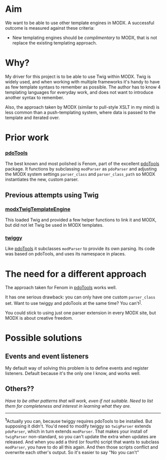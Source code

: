 # Aim

We want to be able to use other template engines in MODX. A successful outcome is measured against these criteria:

* New templating engines should be _complimentary_ to MODX, that is not replace the existing templating approach.

# Why?

My driver for this project is to be able to use Twig within MODX. Twig is widely used, and when working with multiple frameworks it's handy to have as few template syntaxs to remember as possible. The author has to know 4 templating languages for everyday work, and does not want to introduce another syntax to remember.

Also, the approach taken by MODX (similar to pull-style XSLT in my mind) is less common than a push-templating system, where data is passed to the template and iterated over.

# Prior work

### [pdoTools]
The best known and most polished is Fenom, part of the excellent [pdoTools] package. It functions by subclassing `modParser` as `pdoParser` and adjusting the MODX system settings `parser_class` and `parser_class_path` so MODX instantiates the new, custom parser.

## Previous attempts using Twig

### [modxTwigTemplateEngine](https://github.com/Codenator81/modxTwigTemplateEngine)

This loaded Twig and provided a few helper functions to link it and MODX, but did not let Twig be used in MODX templates.

### [twiggy](https://github.com/vgrish/twiggy/)

Like [pdoTools] it subclasses `modParser` to provide its own parsing. Its code was based on pdoTools, and uses its namespace in places.

# The need for a different approach

The approach taken for Fenom in [pdoTools] works well.

It has one serious drawback: you can only have one custom `parser_class` set. Want to use twiggy and pdoTools at the same time? You can't<sup>[1](#f1)</sup>.

You could stick to using just one parser extension in every MODX site, but MODX is about creative freedom.

# Possible solutions

## Events and event listeners
My default way of solving this problem is to define events and register listeners. Default because it's the only one I know, and works well.


## Others??
_Have to be other patterns that will work, even if not suitable. Need to list them for completeness and interest in learning what they are._


<hr>

<sup><b id="f1">1</b></sup>Actually you can, because twiggy requires pdoTools to be installed. But supposing it didn't. You'd need to modify twiggy so `twigParser`  extends `pdoParser`, which in turn extends `modParser`. That makes your install of `twigParser` non-standard, so you can't update the extra when updates are released. And when you add a third (or fourth) script that wants to subclass `modParser`, you have to do all this again. And then those scripts conflict and overwrite each other's output. So it's easier to say "No you can't"


[pdoTools]: https://modx.com/extras/package/pdotools